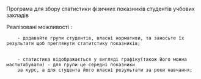   Програма для збору статистики 
  фізичних показників студентів учбових закладів 
  
  Реалізовані можливості : 
        
        
        - додавайте групи студентів, власні нормативи, та заносьте їх результати щоб преглянути статитстику показників;
        
        
        - статистика відображається у вигляді графіку(також його можна мастштабувати) - для групи це середні показники 
        за курс, а для студента його власні результати за роки навчання;
  
  
